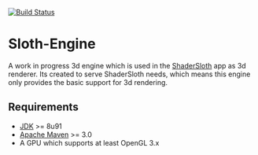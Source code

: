 [![Build Status](https://travis-ci.org/yveskaufmann/sloth-engine.svg?branch=master)](https://travis-ci.org/yveskaufmann/sloth-engine)

# Sloth-Engine

A work in progress 3d engine which is used in the [ShaderSloth](https://github.com/yveskaufmann/shader-sloth) app as 3d renderer.
Its created to serve ShaderSloth needs, which means this engine only provides the basic support for 3d rendering.

## Requirements

- [JDK](http://www.oracle.com/technetwork/java/javase/downloads/index.html) >= 8u91
- [Apache Maven](https://maven.apache.org/) >= 3.0
- A GPU which supports at least OpenGL 3.x

